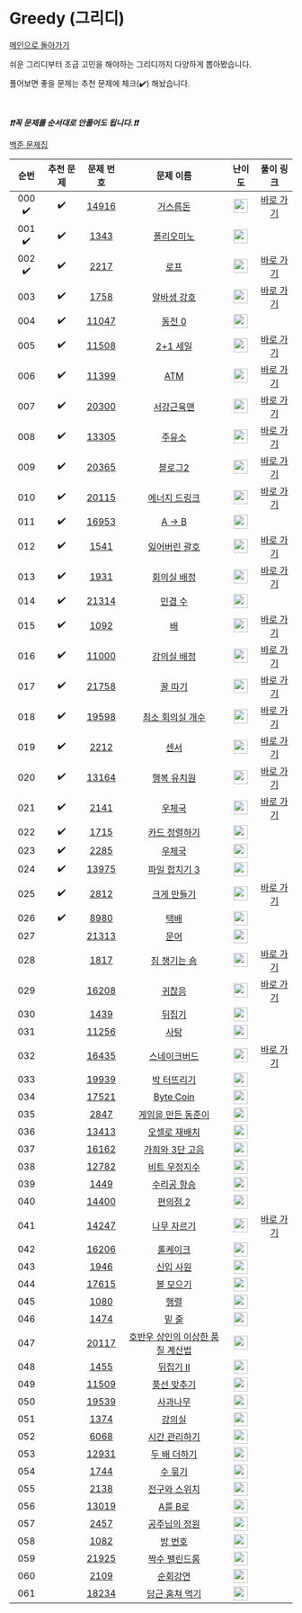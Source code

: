 # Greedy (그리디)

[메인으로 돌아가기](https://github.com/tony9402/baekjoon)

쉬운 그리디부터 조금 고민을 해야하는 그리디까지 다양하게 뽑아봤습니다.

풀어보면 좋을 문제는 추천 문제에 체크(:heavy_check_mark:) 해놨습니다.

<br>

***❗️❗️꼭 문제를 순서대로 안풀어도 됩니다.❗️❗️***

[백준 문제집](https://www.acmicpc.net/workbook/view/6833)


|순번|추천 문제|문제 번호|문제 이름|난이도|풀이 링크|
|:--:|:--:|:--:|:--:|:--:|:--:|
|000 :heavy_check_mark:|:heavy_check_mark:|<a href="https://www.acmicpc.net/problem/14916" target="_blank">14916</a>|<a href="https://www.acmicpc.net/problem/14916" target="_blank">거스름돈</a>|<img height="25px" width="25px" src="https://static.solved.ac/tier_small/6.svg"/>|<a href="./../../solution/greedy/14916" target="_blank">바로 가기</a>|
|001 :heavy_check_mark:|:heavy_check_mark:|<a href="https://www.acmicpc.net/problem/1343" target="_blank">1343</a>|<a href="https://www.acmicpc.net/problem/1343" target="_blank">폴리오미노</a>|<img height="25px" width="25px" src="https://static.solved.ac/tier_small/6.svg"/>||
|002 :heavy_check_mark:|:heavy_check_mark:|<a href="https://www.acmicpc.net/problem/2217" target="_blank">2217</a>|<a href="https://www.acmicpc.net/problem/2217" target="_blank">로프</a>|<img height="25px" width="25px" src="https://static.solved.ac/tier_small/7.svg"/>|<a href="./../../solution/greedy/2217" target="_blank">바로 가기</a>|
|003|:heavy_check_mark:|<a href="https://www.acmicpc.net/problem/1758" target="_blank">1758</a>|<a href="https://www.acmicpc.net/problem/1758" target="_blank">알바생 강호</a>|<img height="25px" width="25px" src="https://static.solved.ac/tier_small/7.svg"/>|<a href="./../../solution/greedy/1758" target="_blank">바로 가기</a>|
|004|:heavy_check_mark:|<a href="https://www.acmicpc.net/problem/11047" target="_blank">11047</a>|<a href="https://www.acmicpc.net/problem/11047" target="_blank">동전 0</a>|<img height="25px" width="25px" src="https://static.solved.ac/tier_small/7.svg"/>||
|005|:heavy_check_mark:|<a href="https://www.acmicpc.net/problem/11508" target="_blank">11508</a>|<a href="https://www.acmicpc.net/problem/11508" target="_blank">2+1 세일</a>|<img height="25px" width="25px" src="https://static.solved.ac/tier_small/7.svg"/>|<a href="./../../solution/greedy/11508" target="_blank">바로 가기</a>|
|006|:heavy_check_mark:|<a href="https://www.acmicpc.net/problem/11399" target="_blank">11399</a>|<a href="https://www.acmicpc.net/problem/11399" target="_blank">ATM</a>|<img height="25px" width="25px" src="https://static.solved.ac/tier_small/7.svg"/>|<a href="./../../solution/greedy/11399" target="_blank">바로 가기</a>|
|007|:heavy_check_mark:|<a href="https://www.acmicpc.net/problem/20300" target="_blank">20300</a>|<a href="https://www.acmicpc.net/problem/20300" target="_blank">서강근육맨</a>|<img height="25px" width="25px" src="https://static.solved.ac/tier_small/8.svg"/>|<a href="./../../solution/greedy/20300" target="_blank">바로 가기</a>|
|008|:heavy_check_mark:|<a href="https://www.acmicpc.net/problem/13305" target="_blank">13305</a>|<a href="https://www.acmicpc.net/problem/13305" target="_blank">주유소</a>|<img height="25px" width="25px" src="https://static.solved.ac/tier_small/8.svg"/>|<a href="./../../solution/greedy/13305" target="_blank">바로 가기</a>|
|009|:heavy_check_mark:|<a href="https://www.acmicpc.net/problem/20365" target="_blank">20365</a>|<a href="https://www.acmicpc.net/problem/20365" target="_blank">블로그2</a>|<img height="25px" width="25px" src="https://static.solved.ac/tier_small/8.svg"/>|<a href="./../../solution/greedy/20365" target="_blank">바로 가기</a>|
|010|:heavy_check_mark:|<a href="https://www.acmicpc.net/problem/20115" target="_blank">20115</a>|<a href="https://www.acmicpc.net/problem/20115" target="_blank">에너지 드링크</a>|<img height="25px" width="25px" src="https://static.solved.ac/tier_small/8.svg"/>|<a href="./../../solution/greedy/20115" target="_blank">바로 가기</a>|
|011|:heavy_check_mark:|<a href="https://www.acmicpc.net/problem/16953" target="_blank">16953</a>|<a href="https://www.acmicpc.net/problem/16953" target="_blank">A → B</a>|<img height="25px" width="25px" src="https://static.solved.ac/tier_small/9.svg"/>||
|012|:heavy_check_mark:|<a href="https://www.acmicpc.net/problem/1541" target="_blank">1541</a>|<a href="https://www.acmicpc.net/problem/1541" target="_blank">잃어버린 괄호</a>|<img height="25px" width="25px" src="https://static.solved.ac/tier_small/9.svg"/>|<a href="./../../solution/greedy/1541" target="_blank">바로 가기</a>|
|013|:heavy_check_mark:|<a href="https://www.acmicpc.net/problem/1931" target="_blank">1931</a>|<a href="https://www.acmicpc.net/problem/1931" target="_blank">회의실 배정</a>|<img height="25px" width="25px" src="https://static.solved.ac/tier_small/10.svg"/>|<a href="./../../solution/greedy/1931" target="_blank">바로 가기</a>|
|014|:heavy_check_mark:|<a href="https://www.acmicpc.net/problem/21314" target="_blank">21314</a>|<a href="https://www.acmicpc.net/problem/21314" target="_blank">민겸 수</a>|<img height="25px" width="25px" src="https://static.solved.ac/tier_small/10.svg"/>||
|015|:heavy_check_mark:|<a href="https://www.acmicpc.net/problem/1092" target="_blank">1092</a>|<a href="https://www.acmicpc.net/problem/1092" target="_blank">배</a>|<img height="25px" width="25px" src="https://static.solved.ac/tier_small/11.svg"/>|<a href="./../../solution/greedy/1092" target="_blank">바로 가기</a>|
|016|:heavy_check_mark:|<a href="https://www.acmicpc.net/problem/11000" target="_blank">11000</a>|<a href="https://www.acmicpc.net/problem/11000" target="_blank">강의실 배정</a>|<img height="25px" width="25px" src="https://static.solved.ac/tier_small/11.svg"/>|<a href="./../../solution/greedy/11000" target="_blank">바로 가기</a>|
|017|:heavy_check_mark:|<a href="https://www.acmicpc.net/problem/21758" target="_blank">21758</a>|<a href="https://www.acmicpc.net/problem/21758" target="_blank">꿀 따기</a>|<img height="25px" width="25px" src="https://static.solved.ac/tier_small/11.svg"/>|<a href="./../../solution/greedy/21758" target="_blank">바로 가기</a>|
|018|:heavy_check_mark:|<a href="https://www.acmicpc.net/problem/19598" target="_blank">19598</a>|<a href="https://www.acmicpc.net/problem/19598" target="_blank">최소 회의실 개수</a>|<img height="25px" width="25px" src="https://static.solved.ac/tier_small/11.svg"/>|<a href="./../../solution/greedy/19598" target="_blank">바로 가기</a>|
|019|:heavy_check_mark:|<a href="https://www.acmicpc.net/problem/2212" target="_blank">2212</a>|<a href="https://www.acmicpc.net/problem/2212" target="_blank">센서</a>|<img height="25px" width="25px" src="https://static.solved.ac/tier_small/11.svg"/>|<a href="./../../solution/greedy/2212" target="_blank">바로 가기</a>|
|020|:heavy_check_mark:|<a href="https://www.acmicpc.net/problem/13164" target="_blank">13164</a>|<a href="https://www.acmicpc.net/problem/13164" target="_blank">행복 유치원</a>|<img height="25px" width="25px" src="https://static.solved.ac/tier_small/11.svg"/>|<a href="./../../solution/greedy/13164" target="_blank">바로 가기</a>|
|021|:heavy_check_mark:|<a href="https://www.acmicpc.net/problem/2141" target="_blank">2141</a>|<a href="https://www.acmicpc.net/problem/2141" target="_blank">우체국</a>|<img height="25px" width="25px" src="https://static.solved.ac/tier_small/12.svg"/>|<a href="./../../solution/greedy/2141" target="_blank">바로 가기</a>|
|022|:heavy_check_mark:|<a href="https://www.acmicpc.net/problem/1715" target="_blank">1715</a>|<a href="https://www.acmicpc.net/problem/1715" target="_blank">카드 정렬하기</a>|<img height="25px" width="25px" src="https://static.solved.ac/tier_small/12.svg"/>||
|023|:heavy_check_mark:|<a href="https://www.acmicpc.net/problem/2285" target="_blank">2285</a>|<a href="https://www.acmicpc.net/problem/2285" target="_blank">우체국</a>|<img height="25px" width="25px" src="https://static.solved.ac/tier_small/12.svg"/>||
|024|:heavy_check_mark:|<a href="https://www.acmicpc.net/problem/13975" target="_blank">13975</a>|<a href="https://www.acmicpc.net/problem/13975" target="_blank">파일 합치기 3</a>|<img height="25px" width="25px" src="https://static.solved.ac/tier_small/12.svg"/>||
|025|:heavy_check_mark:|<a href="https://www.acmicpc.net/problem/2812" target="_blank">2812</a>|<a href="https://www.acmicpc.net/problem/2812" target="_blank">크게 만들기</a>|<img height="25px" width="25px" src="https://static.solved.ac/tier_small/13.svg"/>|<a href="./../../solution/greedy/2812" target="_blank">바로 가기</a>|
|026|:heavy_check_mark:|<a href="https://www.acmicpc.net/problem/8980" target="_blank">8980</a>|<a href="https://www.acmicpc.net/problem/8980" target="_blank">택배</a>|<img height="25px" width="25px" src="https://static.solved.ac/tier_small/15.svg"/>||
|027||<a href="https://www.acmicpc.net/problem/21313" target="_blank">21313</a>|<a href="https://www.acmicpc.net/problem/21313" target="_blank">문어</a>|<img height="25px" width="25px" src="https://static.solved.ac/tier_small/4.svg"/>||
|028||<a href="https://www.acmicpc.net/problem/1817" target="_blank">1817</a>|<a href="https://www.acmicpc.net/problem/1817" target="_blank">짐 챙기는 숌</a>|<img height="25px" width="25px" src="https://static.solved.ac/tier_small/6.svg"/>|<a href="./../../solution/greedy/1817" target="_blank">바로 가기</a>|
|029||<a href="https://www.acmicpc.net/problem/16208" target="_blank">16208</a>|<a href="https://www.acmicpc.net/problem/16208" target="_blank">귀찮음</a>|<img height="25px" width="25px" src="https://static.solved.ac/tier_small/6.svg"/>|<a href="./../../solution/greedy/16208" target="_blank">바로 가기</a>|
|030||<a href="https://www.acmicpc.net/problem/1439" target="_blank">1439</a>|<a href="https://www.acmicpc.net/problem/1439" target="_blank">뒤집기</a>|<img height="25px" width="25px" src="https://static.solved.ac/tier_small/6.svg"/>||
|031||<a href="https://www.acmicpc.net/problem/11256" target="_blank">11256</a>|<a href="https://www.acmicpc.net/problem/11256" target="_blank">사탕</a>|<img height="25px" width="25px" src="https://static.solved.ac/tier_small/6.svg"/>||
|032||<a href="https://www.acmicpc.net/problem/16435" target="_blank">16435</a>|<a href="https://www.acmicpc.net/problem/16435" target="_blank">스네이크버드</a>|<img height="25px" width="25px" src="https://static.solved.ac/tier_small/6.svg"/>|<a href="./../../solution/greedy/16435" target="_blank">바로 가기</a>|
|033||<a href="https://www.acmicpc.net/problem/19939" target="_blank">19939</a>|<a href="https://www.acmicpc.net/problem/19939" target="_blank">박 터뜨리기</a>|<img height="25px" width="25px" src="https://static.solved.ac/tier_small/7.svg"/>||
|034||<a href="https://www.acmicpc.net/problem/17521" target="_blank">17521</a>|<a href="https://www.acmicpc.net/problem/17521" target="_blank">Byte Coin</a>|<img height="25px" width="25px" src="https://static.solved.ac/tier_small/7.svg"/>||
|035||<a href="https://www.acmicpc.net/problem/2847" target="_blank">2847</a>|<a href="https://www.acmicpc.net/problem/2847" target="_blank">게임을 만든 동준이</a>|<img height="25px" width="25px" src="https://static.solved.ac/tier_small/7.svg"/>||
|036||<a href="https://www.acmicpc.net/problem/13413" target="_blank">13413</a>|<a href="https://www.acmicpc.net/problem/13413" target="_blank">오셀로 재배치</a>|<img height="25px" width="25px" src="https://static.solved.ac/tier_small/7.svg"/>||
|037||<a href="https://www.acmicpc.net/problem/16162" target="_blank">16162</a>|<a href="https://www.acmicpc.net/problem/16162" target="_blank">가희와 3단 고음</a>|<img height="25px" width="25px" src="https://static.solved.ac/tier_small/7.svg"/>||
|038||<a href="https://www.acmicpc.net/problem/12782" target="_blank">12782</a>|<a href="https://www.acmicpc.net/problem/12782" target="_blank">비트 우정지수</a>|<img height="25px" width="25px" src="https://static.solved.ac/tier_small/7.svg"/>||
|039||<a href="https://www.acmicpc.net/problem/1449" target="_blank">1449</a>|<a href="https://www.acmicpc.net/problem/1449" target="_blank">수리공 항승</a>|<img height="25px" width="25px" src="https://static.solved.ac/tier_small/8.svg"/>||
|040||<a href="https://www.acmicpc.net/problem/14400" target="_blank">14400</a>|<a href="https://www.acmicpc.net/problem/14400" target="_blank">편의점 2</a>|<img height="25px" width="25px" src="https://static.solved.ac/tier_small/9.svg"/>||
|041||<a href="https://www.acmicpc.net/problem/14247" target="_blank">14247</a>|<a href="https://www.acmicpc.net/problem/14247" target="_blank">나무 자르기</a>|<img height="25px" width="25px" src="https://static.solved.ac/tier_small/9.svg"/>|<a href="./../../solution/greedy/14247" target="_blank">바로 가기</a>|
|042||<a href="https://www.acmicpc.net/problem/16206" target="_blank">16206</a>|<a href="https://www.acmicpc.net/problem/16206" target="_blank">롤케이크</a>|<img height="25px" width="25px" src="https://static.solved.ac/tier_small/10.svg"/>||
|043||<a href="https://www.acmicpc.net/problem/1946" target="_blank">1946</a>|<a href="https://www.acmicpc.net/problem/1946" target="_blank">신입 사원</a>|<img height="25px" width="25px" src="https://static.solved.ac/tier_small/10.svg"/>||
|044||<a href="https://www.acmicpc.net/problem/17615" target="_blank">17615</a>|<a href="https://www.acmicpc.net/problem/17615" target="_blank">볼 모으기</a>|<img height="25px" width="25px" src="https://static.solved.ac/tier_small/10.svg"/>||
|045||<a href="https://www.acmicpc.net/problem/1080" target="_blank">1080</a>|<a href="https://www.acmicpc.net/problem/1080" target="_blank">행렬</a>|<img height="25px" width="25px" src="https://static.solved.ac/tier_small/10.svg"/>||
|046||<a href="https://www.acmicpc.net/problem/1474" target="_blank">1474</a>|<a href="https://www.acmicpc.net/problem/1474" target="_blank">밑 줄</a>|<img height="25px" width="25px" src="https://static.solved.ac/tier_small/10.svg"/>||
|047||<a href="https://www.acmicpc.net/problem/20117" target="_blank">20117</a>|<a href="https://www.acmicpc.net/problem/20117" target="_blank">호반우 상인의 이상한 품질 계산법</a>|<img height="25px" width="25px" src="https://static.solved.ac/tier_small/10.svg"/>||
|048||<a href="https://www.acmicpc.net/problem/1455" target="_blank">1455</a>|<a href="https://www.acmicpc.net/problem/1455" target="_blank">뒤집기 II</a>|<img height="25px" width="25px" src="https://static.solved.ac/tier_small/10.svg"/>||
|049||<a href="https://www.acmicpc.net/problem/11509" target="_blank">11509</a>|<a href="https://www.acmicpc.net/problem/11509" target="_blank">풍선 맞추기</a>|<img height="25px" width="25px" src="https://static.solved.ac/tier_small/11.svg"/>||
|050||<a href="https://www.acmicpc.net/problem/19539" target="_blank">19539</a>|<a href="https://www.acmicpc.net/problem/19539" target="_blank">사과나무</a>|<img height="25px" width="25px" src="https://static.solved.ac/tier_small/11.svg"/>||
|051||<a href="https://www.acmicpc.net/problem/1374" target="_blank">1374</a>|<a href="https://www.acmicpc.net/problem/1374" target="_blank">강의실</a>|<img height="25px" width="25px" src="https://static.solved.ac/tier_small/11.svg"/>||
|052||<a href="https://www.acmicpc.net/problem/6068" target="_blank">6068</a>|<a href="https://www.acmicpc.net/problem/6068" target="_blank">시간 관리하기</a>|<img height="25px" width="25px" src="https://static.solved.ac/tier_small/11.svg"/>||
|053||<a href="https://www.acmicpc.net/problem/12931" target="_blank">12931</a>|<a href="https://www.acmicpc.net/problem/12931" target="_blank">두 배 더하기</a>|<img height="25px" width="25px" src="https://static.solved.ac/tier_small/11.svg"/>||
|054||<a href="https://www.acmicpc.net/problem/1744" target="_blank">1744</a>|<a href="https://www.acmicpc.net/problem/1744" target="_blank">수 묶기</a>|<img height="25px" width="25px" src="https://static.solved.ac/tier_small/12.svg"/>||
|055||<a href="https://www.acmicpc.net/problem/2138" target="_blank">2138</a>|<a href="https://www.acmicpc.net/problem/2138" target="_blank">전구와 스위치</a>|<img height="25px" width="25px" src="https://static.solved.ac/tier_small/12.svg"/>||
|056||<a href="https://www.acmicpc.net/problem/13019" target="_blank">13019</a>|<a href="https://www.acmicpc.net/problem/13019" target="_blank">A를 B로</a>|<img height="25px" width="25px" src="https://static.solved.ac/tier_small/12.svg"/>||
|057||<a href="https://www.acmicpc.net/problem/2457" target="_blank">2457</a>|<a href="https://www.acmicpc.net/problem/2457" target="_blank">공주님의 정원</a>|<img height="25px" width="25px" src="https://static.solved.ac/tier_small/13.svg"/>||
|058||<a href="https://www.acmicpc.net/problem/1082" target="_blank">1082</a>|<a href="https://www.acmicpc.net/problem/1082" target="_blank">방 번호</a>|<img height="25px" width="25px" src="https://static.solved.ac/tier_small/13.svg"/>||
|059||<a href="https://www.acmicpc.net/problem/21925" target="_blank">21925</a>|<a href="https://www.acmicpc.net/problem/21925" target="_blank">짝수 팰린드롬</a>|<img height="25px" width="25px" src="https://static.solved.ac/tier_small/13.svg"/>||
|060||<a href="https://www.acmicpc.net/problem/2109" target="_blank">2109</a>|<a href="https://www.acmicpc.net/problem/2109" target="_blank">순회강연</a>|<img height="25px" width="25px" src="https://static.solved.ac/tier_small/13.svg"/>||
|061||<a href="https://www.acmicpc.net/problem/18234" target="_blank">18234</a>|<a href="https://www.acmicpc.net/problem/18234" target="_blank">당근 훔쳐 먹기</a>|<img height="25px" width="25px" src="https://static.solved.ac/tier_small/13.svg"/>||
